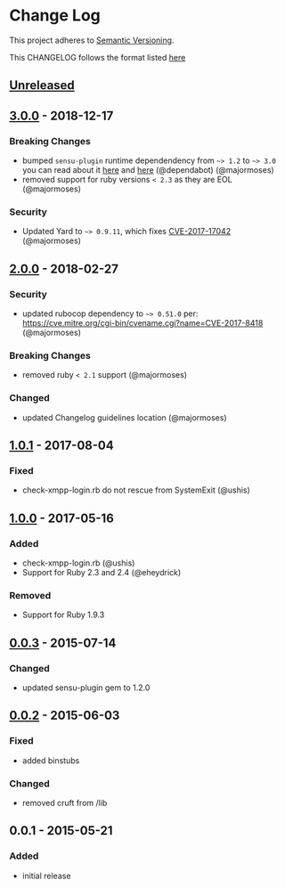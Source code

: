# Change Log
This project adheres to [Semantic Versioning](http://semver.org/).

This CHANGELOG follows the format listed [here](https://github.com/sensu-plugins/community/blob/master/HOW_WE_CHANGELOG.md)

## [Unreleased]

## [3.0.0] - 2018-12-17
### Breaking Changes
- bumped `sensu-plugin` runtime dependendency from `~> 1.2` to `~> 3.0` you can read about it [here](https://github.com/sensu-plugins/sensu-plugin/blob/master/CHANGELOG.md#v200---2017-03-29) and [here](https://github.com/sensu-plugins/sensu-plugin/blob/master/CHANGELOG.md#300---2018-12-04) (@dependabot) (@majormoses)
- removed support for ruby versions `< 2.3` as they are EOL (@majormoses)

### Security
- Updated Yard to `~> 0.9.11`, which fixes [CVE-2017-17042](https://nvd.nist.gov/vuln/detail/CVE-2017-17042) (@majormoses)

## [2.0.0] - 2018-02-27
### Security
- updated rubocop dependency to `~> 0.51.0` per: https://cve.mitre.org/cgi-bin/cvename.cgi?name=CVE-2017-8418 (@majormoses)

### Breaking Changes
- removed ruby `< 2.1` support (@majormoses)

### Changed
- updated Changelog guidelines location (@majormoses)

## [1.0.1] - 2017-08-04
### Fixed
- check-xmpp-login.rb do not rescue from SystemExit (@ushis)

## [1.0.0] - 2017-05-16
### Added
- check-xmpp-login.rb (@ushis)
- Support for Ruby 2.3 and 2.4 (@eheydrick)

### Removed
- Support for Ruby 1.9.3

## [0.0.3] - 2015-07-14
### Changed
- updated sensu-plugin gem to 1.2.0

## [0.0.2] - 2015-06-03
### Fixed
- added binstubs

### Changed
- removed cruft from /lib

## 0.0.1 - 2015-05-21
### Added
- initial release

[Unreleased]: https://github.com/sensu-plugins/sensu-plugins-xmpp/compare/3.0.0...HEAD
[3.0.0]: https://github.com/sensu-plugins/sensu-plugins-xmpp/compare/2.0.0...3.0.0
[2.0.0]: https://github.com/sensu-plugins/sensu-plugins-xmpp/compare/1.0.1...2.0.0
[1.0.1]: https://github.com/sensu-plugins/sensu-plugins-xmpp/compare/1.0.0...1.0.1
[1.0.0]: https://github.com/sensu-plugins/sensu-plugins-xmpp/compare/0.0.3...1.0.0
[0.0.3]: https://github.com/sensu-plugins/sensu-plugins-xmpp/compare/0.0.2...0.0.3
[0.0.2]: https://github.com/sensu-plugins/sensu-plugins-xmpp/compare/0.0.1...0.0.2
